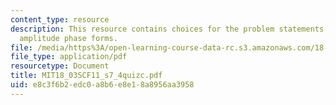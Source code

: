 ```yaml
---
content_type: resource
description: This resource contains choices for the problem statements related to
  amplitude phase forms.
file: /media/https%3A/open-learning-course-data-rc.s3.amazonaws.com/18-03sc-differential-equations-fall-2011/e8c3f6b2edc0a8b6e8e18a8956aa3958_MIT18_03SCF11_s7_4quizc.pdf
file_type: application/pdf
resourcetype: Document
title: MIT18_03SCF11_s7_4quizc.pdf
uid: e8c3f6b2-edc0-a8b6-e8e1-8a8956aa3958
---
```

